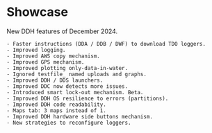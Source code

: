 # Showcase

New DDH features of December 2024.

    - Faster instructions (DDA / DDB / DWF) to download TDO loggers.
    - Improved logging.
    - Improved AWS copy mechanism.
    - Improved GPS mechanism.
    - Improved plotting only-data-in-water.
    - Ignored testfile_ named uploads and graphs.
    - Improved DDH / DDS launchers.
    - Improved DDC now detects more issues.
    - Introduced smart lock-out mechanism. Beta.
    - Improved DDH OS resilience to errors (partitions).
    - Improved DDH code readability.
    - Maps tab: 3 maps instead of 1.
    - Improved DDH hardware side buttons mechanism.
    - New strategies to reconfigure loggers.



